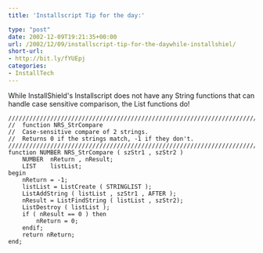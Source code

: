```yaml
---
title: 'Installscript Tip for the day:'

type: "post"
date: 2002-12-09T19:21:35+00:00
url: /2002/12/09/installscript-tip-for-the-daywhile-installshiel/
short-url:
- http://bit.ly/fYUEpj
categories:
- InstallTech
---
```

While InstallShield's Installscript does not have any String functions that can handle case sensitive comparison, the List functions do!

```InstallScript
//////////////////////////////////////////////////////////////////////////
//	function NRS_StrCompare
//	Case-sensitive compare of 2 strings.
//	Returns 0 if the strings match, -1 if they don't.
//////////////////////////////////////////////////////////////////////////
function NUMBER NRS_StrCompare ( szStr1 , szStr2 )
	NUMBER	nReturn , nResult;
	LIST	listList;
begin
	nReturn = -1;
	listList = ListCreate ( STRINGLIST );
	ListAddString ( listList , szStr1 , AFTER );
	nResult = ListFindString ( listList , szStr2);
	ListDestroy ( listList );
	if ( nResult == 0 ) then
		nReturn = 0;
	endif;		
	return nReturn;
end;
```